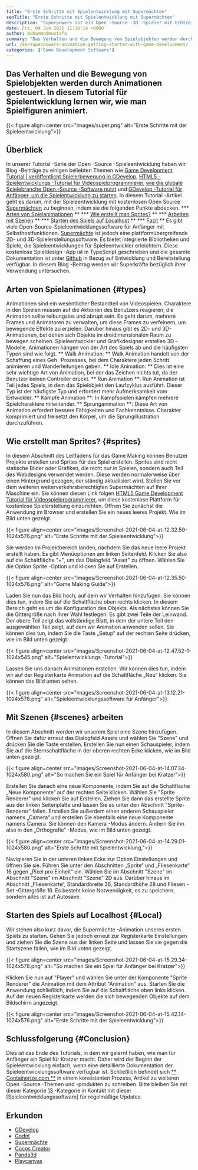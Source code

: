 ```yaml
---
title: "Erste Schritte mit Spielentwicklung mit Supermächten" 
seoTitle: "Erste Schritte mit Spielentwicklung mit Supermächten" 
description: "Superpowers ist ein Open -Source -3D -Spieler mit Echtzeitzusammenarbeit. In diesem Tutorial geht es darum, mit der Spieleentwicklung mit Supermächten zu beginnen." 
date: Fri, 04 Jun 2021 11:36:14 +0000
author: muhammadmustafa
summary: "Das Verhalten und die Bewegung von Spielobjekten werden durch Animationen gesteuert. In diesem Tutorial für Spielentwicklung lernen wir, wie man Spielfiguren animiert." 
url: /de/superpowers-animation-getting-started-with-game-development/
categories: ['Game Development Software']
---
```


## Das Verhalten und die Bewegung von Spielobjekten werden durch Animationen gesteuert. In diesem Tutorial für Spielentwicklung lernen wir, wie man Spielfiguren animiert.

{{< figure align=center src="images/super.png" alt="Erste Schritte mit der Spieleentwicklung">}}


## **Überblick**
In unserer Tutorial -Serie der Open -Source -Spieleentwicklung haben wir Blog -Beiträge zu einigen beliebten Themen wie [Game Development Tutorial | veröffentlicht Spielerbewegung in GDevelop][1], [HTML5 -Spielentwicklungs -Tutorial für Videospielprogrammierer][2], [wie die globale Spielebranche Open -Source -Software nutzt][3] und [GDevelop -Tutorial für Anfänger, um die Spielentwicklung zu starten][4 ]. In diesem Tutorial -Artikel geht es darum, mit der Spieleentwicklung mit kostenlosen Open Source [Supermächten][5] zu beginnen, indem sie die folgenden Punkte abdecken.
  *** [Arten von Spielanimationen][6] **
  *** [Wie erstellt man Sprites?][7] **
  *** [Arbeiten mit Szenen][8] **
  *** [Starten des Spiels auf Localhost][9] **
  *** [Fazit][10] **
Es gibt viele Open-Source-Spieleentwicklungssoftware für Anfänger mit Selbsthostfunktionen. [Supermächte][5] ist jedoch eine plattformübergreifende 2D- und 3D-Spielerstellungssoftware. Es bietet integrierte Bibliotheken und Spiele, die Spieleentwicklungen für Spieleentwickler erleichtern. Diese kostenlose Spieldesign -App ist in TypeScript geschrieben und die gesamte Dokumentation ist unter [Github][11] in Bezug auf Entwicklung und Bereitstellung verfügbar. In diesem Blog -Beitrag werden wir Superkräfte bezüglich ihrer Verwendung untersuchen.

## Arten von Spielanimationen {#types}
Animationen sind ein wesentlicher Bestandteil von Videospielen. Charaktere in den Spielen müssen auf die Aktionen des Benutzers reagieren, die Animation sollte reibungslos und abrupt sein. Es geht darum, mehrere Frames und Animatoren zu verwalten, um diese Frames zu verfeinern, um bewegende Effekte zu erzielen. Darüber hinaus gibt es 2D- und 3D-Animationen, bei denen sich Objekte im dreidimensionalen Raum zu bewegen scheinen. Spieleentwickler und Grafikdesigner erstellen 3D -Modelle. Animationen hängen von der Art des Spiels ab und die häufigsten Typen sind wie folgt.
** Walk Animation: ** Walk Animation handelt von der Schaffung eines Geh -Prozesses, bei dem Charaktere jeden Schritt animieren und Wanderleitungen geben.
** Idle Animation: ** Dies ist eine sehr wichtige Art von Animation, bei der das Zeichen nichts tut, da der Benutzer keinen Controller drückt.
** Run Animation **: Run Animation ist Teil jedes Spiels, in dem das Spielobjekt den Laufzyklus ausführt. Dieser Typ ist der häufigste Typ und erfordert mehr Aufmerksamkeit vom Entwickler.
** Kämpfe Animation **: In Kampfspielen kämpfen mehrere Spielcharaktere miteinander.
** Sprunganimation **: Diese Art von Animation erfordert bessere Fähigkeiten und Fachkenntnisse. Charakter komprimiert und freisetzt den Körper, um die Sprungillustration durchzuführen.

## Wie erstellt man Sprites? {#sprites}
In diesem Abschnitt des Leitfadens für das Game Making können Benutzer Projekte erstellen und Sprites für das Spiel erstellen. Sprites sind nicht statische Bilder oder Grafiken, die nicht nur in Spielen, sondern auch Teil des Webdesigns verwendet werden. Diese werden normalerweise über einen Hintergrund gezogen, der ständig aktualisiert wird.
Stellen Sie vor dem weiteren weiterverkehrsberechtigten Supermächten auf Ihrer Maschine ein. Sie können diesen Link folgen [HTML5 Game Development Tutorial für Videospielprogrammierer][2], um diese kostenlose Plattform für kostenlose Spielerstellung einzurichten.
Öffnen Sie zunächst die Anwendung im Browser und erstellen Sie ein neues leeres Projekt. Wie im Bild unten gezeigt.

{{< figure align=center src="images/Screenshot-2021-06-04-at-12.32.59-1024x576.png" alt="Erste Schritte mit der Spieleentwicklung">}}

Sie werden im Projektbereich landen, nachdem Sie das neue leere Projekt erstellt haben. Es gibt Menüoptionen am linken Seitenfeld. Klicken Sie also auf die Schaltfläche "+", um das Dialogfeld "Asset" zu öffnen. Wählen Sie die Option Sprite -Option und klicken Sie auf Erstellen.

{{< figure align=center src="images/Screenshot-2021-06-04-at-12.35.50-1024x576.png" alt="Game Making Guide">}}

Laden Sie nun das Bild hoch, auf dem wir Verhalten hinzufügen. Sie können dies tun, indem Sie auf die Schaltfläche oben rechts klicken. In diesem Bereich geht es um die Konfiguration des Objekts.
Als nächstes können Sie die Gittergröße nach Ihrer Wahl festlegen. Es gibt zwei Teile der Leinwand. Der obere Teil zeigt das vollständige Blatt, in dem der untere Teil den ausgewählten Teil zeigt, auf dem wir Animation anwenden sollen. Sie können dies tun, indem Sie die Taste „Setup“ auf der rechten Seite drücken, wie im Bild unten gezeigt.

{{< figure align=center src="images/Screenshot-2021-06-04-at-12.47.52-1-1024x545.png" alt="Spielentwicklungs -Tutorial">}}

Lassen Sie uns danach Animationen erstellen. Wir können dies tun, indem wir auf der Registerkarte Animation auf die Schaltfläche „Neu“ klicken. Sie können das Bild unten sehen.

{{< figure align=center src="images/Screenshot-2021-06-04-at-13.12.21-1024x578.png" alt="Spieleentwicklungssoftware für Anfänger">}}


## Mit Szenen {#scenes} arbeiten
In diesem Abschnitt werden wir unserem Spiel eine Szene hinzufügen. Öffnen Sie dafür erneut das Dialogfeld Assets und wählen Sie "Szene" und drücken Sie die Taste erstellen. Erstellen Sie nun einen Schauspieler, indem Sie auf die Sternschaltfläche in der oberen rechten Ecke klicken, wie im Bild unten gezeigt.

{{< figure align=center src="images/Screenshot-2021-06-04-at-14.07.34-1024x580.png" alt="So machen Sie ein Spiel für Anfänger bei Kratzer">}}

Erstellen Sie danach eine neue Komponente, indem Sie auf die Schaltfläche „Neue Komponente“ auf der rechten Seite klicken. Wählen Sie "Sprite Renderer" und klicken Sie auf Erstellen. Ziehen Sie dann das erstellte Sprite aus der linken Seitenplatte und lassen Sie es unter den Abschnitt "Sprite-Renderer" fallen. Erstellen Sie außerdem einen anderen Schauspieler namens „Camera“ und erstellen Sie ebenfalls eine neue Komponente namens Camera.
Sie können den Kamera -Modus ändern. Ändern Sie ihn also in den „Orthografie“ -Modus, wie im Bild unten gezeigt.

{{< figure align=center src="images/Screenshot-2021-06-04-at-14.29.01-1024x580.png" alt="Erste Schritte mit Spielentwicklung,">}}

Navigieren Sie in der unteren linken Ecke zur Option Einstellungen und öffnen Sie sie. Führen Sie unter den Abschnitten „Sprite“ und „Fliesenkarte“ 16 gegen „Pixel pro Einheit“ ein. Wählen Sie im Abschnitt "Szene" im Abschnitt "Szene" im Abschnitt "Szene" 2D aus. Darüber hinaus im Abschnitt „Fliesenkarte“, Standardbreite 36, Standardhöhe 28 und Fliesen -Set -Gittergröße 16. Es besteht keine Notwendigkeit, es zu speichern, sondern alles ist auf Autosave.

## Starten des Spiels auf Localhost {#Local}
Wir stehen also kurz davor, die Supermächte -Animation unseres ersten Spiels zu starten. Gehen Sie jedoch erneut zur Registerkarte Einstellungen und ziehen Sie die Szene aus der linken Seite und lassen Sie sie gegen die Startszene fallen, wie im Bild unten gezeigt.

{{< figure align=center src="images/Screenshot-2021-06-04-at-15.29.34-1024x578.png" alt="So machen Sie ein Spiel für Anfänger bei Kratzer">}}

Klicken Sie nun auf "Player" und wählen Sie unter der Komponente "Sprite Renderer" die Animation mit dem Attribut "Animation" aus. Starten Sie die Anwendung schließlich, indem Sie auf die Schaltfläche oben links klicken. Auf der neuen Registerkarte werden die sich bewegenden Objekte auf dem Bildschirm angezeigt.

{{< figure align=center src="images/Screenshot-2021-06-04-at-15.42.14-1024x576.png" alt="Erste Schritte mit der Spieleentwicklung">}}


## Schlussfolgerung {#Conclusion}
Dies ist das Ende des Tutorials, in dem wir gelernt haben, wie man für Anfänger ein Spiel für Kratzer macht. Daher wird der Beginn der Spieleentwicklung einfach, wenn eine detaillierte Dokumentation der Spieleentwicklungssoftware verfügbar ist. Schließlich befindet sich [** Containerize.com **][12] in einem konsistenten Prozess, Artikel zu weiteren Open -Source -Themen und -produkten zu schreiben. Bitte bleiben Sie mit dieser Kategorie [13] -Kategorie in Kontakt mit dieser [Spieleentwicklungssoftware] für regelmäßige Updates.

## Erkunden
  * [GDevelop][14]
  * [Godot][15]
  * [Supermächte][5]
  * [Cocos Creator][16]
  * [Panda3d][17]
  * [Playcanvas][18]

  
[1]: https://blog.containerize.com/game-development-software/game-development-tutorial-player-movement-in-gdevelop/
[2]: https://blog.containerize.com/2021/05/19/html5-game-development-tutorial-for-video-game-programmers/
[3]: https://blog.containerize.com/game-development-software/how-global-gaming-market-leveraging-open-source-software/
[4]: https://blog.containerize.com/game-development-software/game-development-tutorial-player-movement-in-gdevelop/
[5]: https://products.containerize.com/game-development-software/superpowers/
[6]: #types
[7]: #sprites
[8]: #scenes
[9]: #local
[10]: #Conclusion
[11]: https://github.com/superpowers/superpowers-core
[12]: https://www.containerize.com/
[13]: https://products.containerize.com/game-development-software/
[14]: https://products.containerize.com/game-development-software/gdevelop/
[15]: https://products.containerize.com/game-development-software/godot/
[16]: https://products.containerize.com/game-development-software/cocos-creator/
[17]: https://products.containerize.com/game-development-software/panda3d/
[18]: https://products.containerize.com/game-development-software/playcanvas/
